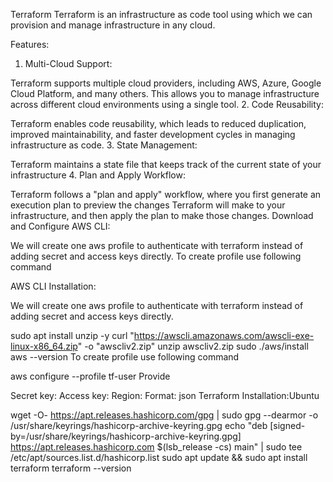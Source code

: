 Terraform
Terraform is an infrastructure as code tool using which we can provision and manage infrastructure in any cloud.

Features:

1. Multi-Cloud Support:

Terraform supports multiple cloud providers, including AWS, Azure, Google Cloud Platform, and many others.
This allows you to manage infrastructure across different cloud environments using a single tool.
2. Code Reusability:

Terraform enables code reusability, which leads to reduced duplication, improved maintainability,
and faster development cycles in managing infrastructure as code.
3. State Management:

Terraform maintains a state file that keeps track of the current state of your infrastructure
4. Plan and Apply Workflow:

Terraform follows a "plan and apply" workflow, where you first generate an execution plan to preview the changes
Terraform will make to your infrastructure, and then apply the plan to make those changes.
Download and Configure AWS CLI:

We will create one aws profile to authenticate with terraform instead of adding secret and access keys directly. To create profile use following command

AWS CLI Installation:

We will create one aws profile to authenticate with terraform instead of adding secret and access keys directly.

sudo apt install unzip -y
curl "https://awscli.amazonaws.com/awscli-exe-linux-x86_64.zip" -o "awscliv2.zip"
unzip awscliv2.zip
sudo ./aws/install
aws --version
To create profile use following command

aws configure --profile tf-user
Provide

Secret key:
Access key:
Region:
Format: json
Terraform Installation:Ubuntu

wget -O- https://apt.releases.hashicorp.com/gpg | sudo gpg --dearmor -o /usr/share/keyrings/hashicorp-archive-keyring.gpg
echo "deb [signed-by=/usr/share/keyrings/hashicorp-archive-keyring.gpg] https://apt.releases.hashicorp.com $(lsb_release -cs) main" | sudo tee /etc/apt/sources.list.d/hashicorp.list
sudo apt update && sudo apt install terraform
terraform --version
